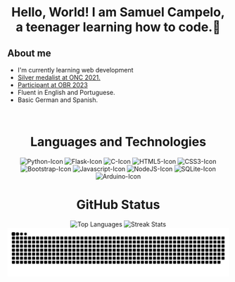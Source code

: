 <h1 align="center">Hello, World! I am Samuel Campelo, a teenager learning how to code.👋</h1>

<h2>About me</h2>

<ul>
  <li>I'm currently learning web development</li>
  <li><a href="https://drive.google.com/file/d/1_aQWAPpBzOYiIXfsbKiBj25VtgkfKKR9/view?usp=sharing">Silver medalist at ONC 2021.</a></li>
  <li><a href="https://drive.google.com/file/d/1bBqta6w7AK0sBGAzYcETwisBMZv2y2Ti/view?usp=sharing">Participant at OBR 2023</a></li>
  <li>Fluent in English and Portuguese.</li>
  <li>Basic German and Spanish.</li>
</ul>

<br>

<h1 align="center">Languages and Technologies</h1>

<div align="center" style="display: inline-block;">
  <img width="80px" src="https://cdn.jsdelivr.net/gh/devicons/devicon/icons/python/python-original.svg" alt="Python-Icon">
  <img width="80px" src="https://cdn.jsdelivr.net/gh/devicons/devicon/icons/flask/flask-original.svg" alt="Flask-Icon">
  <img width="80px" src="https://cdn.jsdelivr.net/gh/devicons/devicon/icons/c/c-original.svg" alt="C-Icon">
  <img width="80px" src="https://cdn.jsdelivr.net/gh/devicons/devicon/icons/html5/html5-original.svg" alt="HTML5-Icon">
  <img width="80px" src="https://cdn.jsdelivr.net/gh/devicons/devicon/icons/css3/css3-original.svg" alt="CSS3-Icon">
  <img width="80px" src="https://cdn.jsdelivr.net/gh/devicons/devicon/icons/bootstrap/bootstrap-original.svg" alt="Bootstrap-Icon">
  <img width="80px" src="https://cdn.jsdelivr.net/gh/devicons/devicon/icons/javascript/javascript-original.svg" alt="Javascript-Icon">
  <img width="80px" src="https://cdn.jsdelivr.net/gh/devicons/devicon@latest/icons/nodejs/nodejs-original.svg" alt="NodeJS-Icon" />
  <img width="80px" src="https://cdn.jsdelivr.net/gh/devicons/devicon/icons/sqlite/sqlite-original.svg" alt="SQLite-Icon">
  <img width="80px" src="https://cdn.jsdelivr.net/gh/devicons/devicon@latest/icons/arduino/arduino-original.svg" alt="Arduino-Icon">
</div>

<h1 align="center">GitHub Status</h1>

<div align="center">
  <img height="180em" src="https://github-readme-stats.vercel.app/api/top-langs/?username=OrekiHoutarouu&count_private=true&layout=compact&theme=radical" alt="Top Languages"/>
  <img height="180em" src="https://github-readme-streak-stats.herokuapp.com/?user=OrekiHoutarouu&count_private=true&layout=compact&theme=radical" alt="Streak Stats"/>
  <picture>
    <source media="(prefers-color-scheme: dark)" srcset="https://github.com/OrekiHoutarouu/OrekiHoutarouu/blob/output/github-contribution-grid-snake-dark.svg">
    <img src="https://github.com/OrekiHoutarouu/OrekiHoutarouu/blob/output/github-contribution-grid-snake-dark.svg" alt="GitHub Contribution Grid Snake Animation">
  </picture>
</div>
